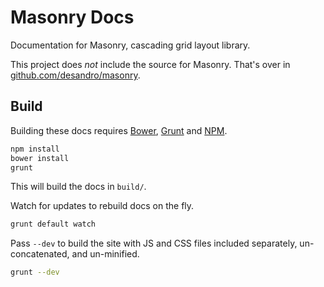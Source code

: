 # Masonry Docs

Documentation for Masonry, cascading grid layout library.

This project does _not_ include the source for Masonry. That's over in [github.com/desandro/masonry](https://github.com/desandro/masonry).

## Build

Building these docs requires [Bower](http://twitter.github.com/bower), [Grunt](http://gruntjs.com) and [NPM](http://npmjs.org).

``` bash
npm install
bower install
grunt
```

This will build the docs in `build/`.

Watch for updates to rebuild docs on the fly.

``` bash
grunt default watch
```

Pass `--dev` to build the site with JS and CSS files included separately, un-concatenated, and un-minified.

``` bash
grunt --dev
```
